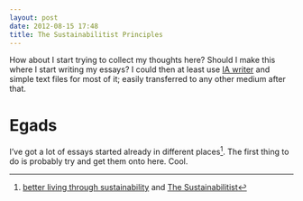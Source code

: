 ```yaml
---
layout: post
date: 2012-08-15 17:48
title: The Sustainabilitist Principles
---
```


How about I start trying to collect my thoughts here? Should I make this where I start writing my essays? I could then at least use [IA writer](http://www.iawriter.com/ "IA Writer") and simple text files for most of it; easily transferred to any other medium after that.
	
# Egads

I’ve got a lot of essays started already in different places[^1]. The first thing to do is probably try and get them onto here. Cool.

[^1]: [better living through sustainability](http://betterlivingthroughsustainability.com) and [The Sustainabilitist](http://thesustainabilitist.com)